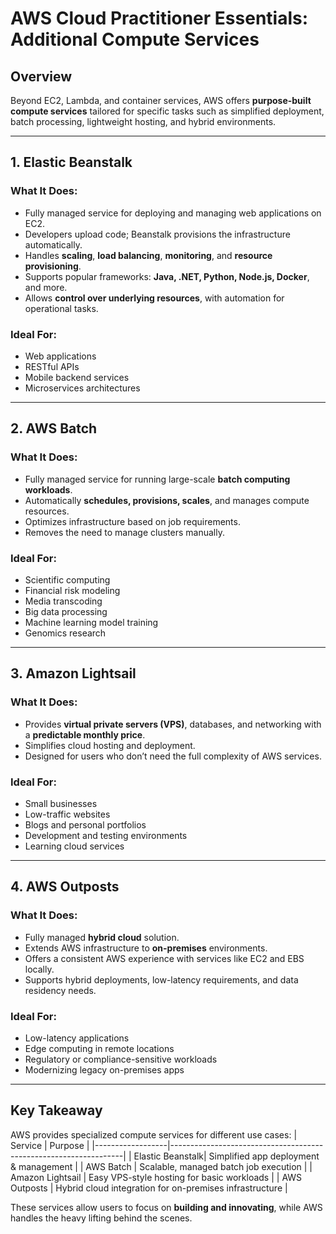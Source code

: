 # AWS Cloud Practitioner Essentials: Additional Compute Services

## Overview

Beyond EC2, Lambda, and container services, AWS offers **purpose-built compute services** tailored for specific tasks such as simplified deployment, batch processing, lightweight hosting, and hybrid environments.

---

## 1. Elastic Beanstalk

### What It Does:
- Fully managed service for deploying and managing web applications on EC2.
- Developers upload code; Beanstalk provisions the infrastructure automatically.
- Handles **scaling**, **load balancing**, **monitoring**, and **resource provisioning**.
- Supports popular frameworks: **Java, .NET, Python, Node.js, Docker**, and more.
- Allows **control over underlying resources**, with automation for operational tasks.

### Ideal For:
- Web applications
- RESTful APIs
- Mobile backend services
- Microservices architectures

---

## 2. AWS Batch

### What It Does:
- Fully managed service for running large-scale **batch computing workloads**.
- Automatically **schedules, provisions, scales**, and manages compute resources.
- Optimizes infrastructure based on job requirements.
- Removes the need to manage clusters manually.

### Ideal For:
- Scientific computing
- Financial risk modeling
- Media transcoding
- Big data processing
- Machine learning model training
- Genomics research

---

## 3. Amazon Lightsail

### What It Does:
- Provides **virtual private servers (VPS)**, databases, and networking with a **predictable monthly price**.
- Simplifies cloud hosting and deployment.
- Designed for users who don’t need the full complexity of AWS services.

### Ideal For:
- Small businesses
- Low-traffic websites
- Blogs and personal portfolios
- Development and testing environments
- Learning cloud services

---

## 4. AWS Outposts

### What It Does:
- Fully managed **hybrid cloud** solution.
- Extends AWS infrastructure to **on-premises** environments.
- Offers a consistent AWS experience with services like EC2 and EBS locally.
- Supports hybrid deployments, low-latency requirements, and data residency needs.

### Ideal For:
- Low-latency applications
- Edge computing in remote locations
- Regulatory or compliance-sensitive workloads
- Modernizing legacy on-premises apps

---

## Key Takeaway

AWS provides specialized compute services for different use cases:
| Service          | Purpose                                                         |
|------------------|------------------------------------------------------------------|
| Elastic Beanstalk| Simplified app deployment & management                          |
| AWS Batch        | Scalable, managed batch job execution                           |
| Amazon Lightsail | Easy VPS-style hosting for basic workloads                      |
| AWS Outposts     | Hybrid cloud integration for on-premises infrastructure         |

These services allow users to focus on **building and innovating**, while AWS handles the heavy lifting behind the scenes.
